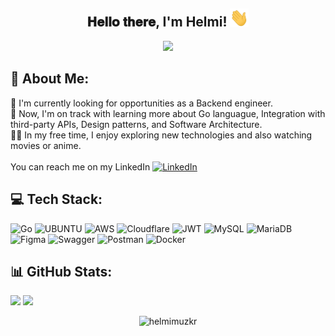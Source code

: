 <div align="center">
<h2> 𝐇𝐞𝐥𝐥𝐨 𝐭𝐡𝐞𝐫𝐞, I'm Helmi! <img src="https://raw.githubusercontent.com/ABSphreak/ABSphreak/master/gifs/Hi.gif" width="30px"></h2>
<a href="https://visitcount.itsvg.in">
  <img src="https://visitcount.itsvg.in/api?id=helmimuzkr&label=Profile%20Views&color=0&icon=1&pretty=true" />
</a>
</div>

## 💫 About Me:

🔭 I'm currently looking for opportunities as a Backend engineer.<br/>
📝 Now, I'm on track with learning more about Go languague, Integration with third-party APIs, Design patterns, and Software Architecture.<br/>
👨‍💻 In my free time, I enjoy exploring new technologies and also watching movies or anime.<br/>
<br/>
You can reach me on my LinkedIn [![LinkedIn](https://img.shields.io/badge/LinkedIn-%230077B5.svg?logo=linkedin&logoColor=white)](https://linkedin.com/in/helmimuzkr)

## 💻 Tech Stack:

![Go](https://img.shields.io/badge/go-%2300ADD8.svg?style=for-the-badge&logo=go&logoColor=white) ![UBUNTU](https://img.shields.io/badge/Ubuntu-E95420?style=for-the-badge&logo=ubuntu&logoColor=white) ![AWS](https://img.shields.io/badge/AWS-%23FF9900.svg?style=for-the-badge&logo=amazon-aws&logoColor=white) ![Cloudflare](https://img.shields.io/badge/Cloudflare-F38020?style=for-the-badge&logo=Cloudflare&logoColor=white) ![JWT](https://img.shields.io/badge/JWT-black?style=for-the-badge&logo=JSON%20web%20tokens) ![MySQL](https://img.shields.io/badge/mysql-%2300f.svg?style=for-the-badge&logo=mysql&logoColor=white) ![MariaDB](https://img.shields.io/badge/MariaDB-003545?style=for-the-badge&logo=mariadb&logoColor=white) ![Figma](https://img.shields.io/badge/figma-%23F24E1E.svg?style=for-the-badge&logo=figma&logoColor=white) ![Swagger](https://img.shields.io/badge/-Swagger-%23Clojure?style=for-the-badge&logo=swagger&logoColor=white) ![Postman](https://img.shields.io/badge/Postman-FF6C37?style=for-the-badge&logo=postman&logoColor=white) ![Docker](https://img.shields.io/badge/docker-%230db7ed.svg?style=for-the-badge&logo=docker&logoColor=white)

## 📊 GitHub Stats:

![](https://github-readme-stats.vercel.app/api?username=helmimuzkr&theme=react&hide_border=true&include_all_commits=true&count_private=true)
![](https://github-readme-streak-stats.herokuapp.com/?user=helmimuzkr&theme=react&hide_border=true) <br/>
<p align="center"><img src="https://github-readme-stats.vercel.app/api/top-langs/?username=helmimuzkr&theme=react&hide_border=true&include_all_commits=true&count_private=true&layout=compact" alt="helmimuzkr" />



